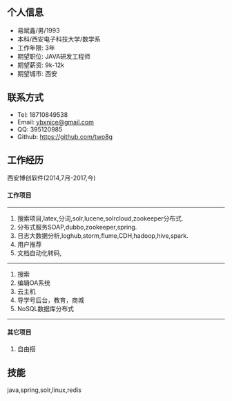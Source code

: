 ## 个人信息  
 - 易斌鑫/男/1993  
 - 本科/西安电子科技大学/数学系  
 - 工作年限: 3年  
 - 期望职位: JAVA研发工程师  
 - 期望薪资: 9k-12k  
 - 期望城市: 西安  
 
## 联系方式
 - Tel: 18710849538
 - Email: ybxnice@gmail.com
 - QQ: 395120985
 - Github: https://github.com/two8g
 
## 工作经历

  西安博创软件(2014,7月-2017,今)
  
#### 工作项目

------  

1. 搜索项目,latex,分词,solr,lucene,solrcloud,zookeeper分布式.
2. 分布式服务SOAP,dubbo,zookeeper,spring.
3. 日志大数据分析,loghub,storm,flume,CDH,hadoop,hive,spark.
4. 用户推荐
5. 文档自动化转码,

------  

1. 搜索
2. 编辑OA系统
4. 云主机
3. 导学号后台，教育，商城
5. NoSQL数据库分布式

------  

#### 其它项目  

1. 自由搭
## 技能

java,spring,solr,linux,redis
